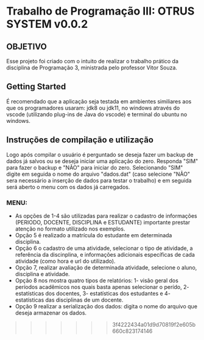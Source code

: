 
# Trabalho de Programação III: OTRUS SYSTEM v0.0.2


## OBJETIVO
Esse projeto foi criado com o intuito de realizar o trabalho prático da disciplina de Programação 3, ministrada pelo professor Vitor Souza.

## Getting Started
É recomendado que a aplicação seja testada em ambientes similiares aos que os programadores usaram: jdk8 ou jdk11, no windows através do vscode (utilizando plug-ins de Java do vscode) e terminal do ubuntu no windows.

## Instruções de compilação e utilização
Logo após compilar o usuário é perguntado se deseja fazer um backup de dados já salvos ou se deseja iniciar uma aplicação do zero. Responda "SIM" para fazer o backup e "NÃO" para iniciar do zero.
Selecionando "SIM" digite em seguida o nome do arquivo "dados.dat" (caso selecione "NÃO" sera necessário a inserção de dados para testar o trabalho) e em seguida será aberto o menu com os dados já carregados.
### MENU: 
- As opções de 1-4 são utilizadas para realizar o cadastro de informações (PERIODO, DOCENTE, DISCIPLINA e ESTUDANTE) importante prestar atenção no formato utilizado nos exemplos. 
- Opção 5 é realizado a matrícula do estudante em determinada disciplina. 
- Opção 6 o cadastro de uma atividade, selecionar o tipo de atividade, a referência da discinplina, e informações adicionais específicas de cada atividade (como hora e url do utilizado).
- Opção 7, realizar avaliação de determinada atividade, selecione o aluno, disciplina e atividade.
- Opção 8 nos mostra quatro tipos de relatórios: 1- visão geral dos períodos acadêmicos nos quais basta apenas selecionar o perído, 2- estatísticas dos docentes, 3- estatísticas dos estudantes e 4- estatísticas das disciplinas de um docente.
- Opção 9 realizar a serialização dos dados: digita o nome do arquivo que deseja armazenar os dados.
>>>>>>> 3f4222434a01d9d70819f2e605b660c823174146
